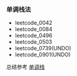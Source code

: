### 单调栈法
- leetcode_0042
- leetcode_0084
- leetcode_0496
- leetcode_0503
- leetcode_0739(UNDO)
- leetcode_0901(UNDO)

总结参考 [单调栈](https://leetcode-cn.com/problems/next-greater-element-i/solution/dan-diao-zhan-jie-jue-next-greater-number-yi-lei-w/)